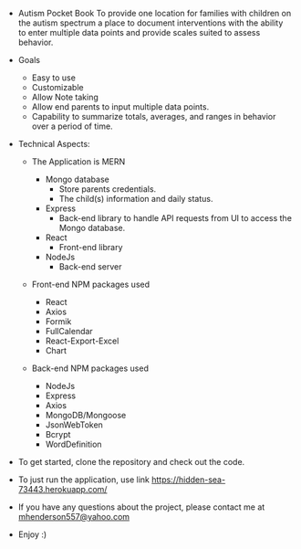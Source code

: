 * Autism Pocket Book
    To provide one location for families with children on the autism spectrum a place to document interventions with the ability to enter multiple data points and provide scales suited to assess behavior.

* Goals
    * Easy to use
    * Customizable
    * Allow Note taking
    * Allow end parents to input multiple data points.
    * Capability to summarize totals, averages, and ranges in behavior over a period of time.

* Technical Aspects:
    * The Application is MERN
        * Mongo database
            * Store parents credentials.
            * The child(s) information and daily status.
        * Express
            * Back-end library to handle API requests from UI to access the Mongo database.
        * React
            * Front-end library
        * NodeJs
            * Back-end server

    * Front-end NPM packages used
        * React
        * Axios
        * Formik
        * FullCalendar
        * React-Export-Excel
        * Chart

    * Back-end NPM packages used
        * NodeJs
        * Express
        * Axios
        * MongoDB/Mongoose
        * JsonWebToken
        * Bcrypt
        * WordDefinition           

* To get started, clone the repository and check out the code.

* To just run the application, use link https://hidden-sea-73443.herokuapp.com/

* If you have any questions about the project, please contact me at mhenderson557@yahoo.com

* Enjoy :) 


